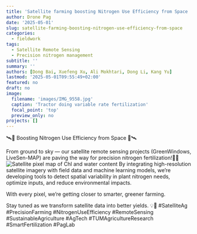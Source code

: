 ```yaml
---
title: 'Satellite farming boosting Nitrogen Use Efficiency from Space '
author: Drone Pag
date: '2025-05-01'
slug: satellite-farming-boosting-nitrogen-use-efficiency-from-space
categories:
  - fieldwork
tags:
  - Satellite Remote Sensing
  - Precision nitrogen management
subtitle: ''
summary: ''
authors: [Dong Bai, Xuefeng Xu, Ali Mokhtari, Dong Li, Kang Yu]
lastmod: '2025-05-01T09:55:49+02:00'
featured: no
draft: no
image:
  filename: 'images/IMG_9558.jpg'
  caption: 'Tractor doing variable rate fertilization'
  focal_point: 'top'
  preview_only: no
projects: []
---
```


🛰️🌱 Boosting Nitrogen Use Efficiency from Space 🌱🛰

From ground to sky — our satellite remote sensing projects (GreenWindows, LiveSen-MAP) are paving the way for precision nitrogen fertilization!🚜📡
![Satellite pixel map of Chl and water content](images/map_chl_water.png)
By integrating high-resolution satellite imagery with field data and machine learning models, we’re developing tools to detect spatial variability in plant nitrogen needs, optimize inputs, and reduce environmental impacts. 

With every pixel, we’re getting closer to smarter, greener farming.

Stay tuned as we transform satellite data into better yields. 💡🌾
#SatelliteAg #PrecisionFarming #NitrogenUseEfficiency #RemoteSensing #SustainableAgriculture #AgTech #TUMAgricultureResearch #SmartFertilization #PagLab

